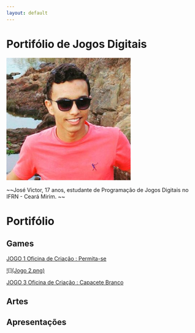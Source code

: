 ```yaml
---
layout: default
---
```

# Portifólio de Jogos Digitais
![Dono](Eu.png)

~~José Victor, 17 anos, estudante de Programação de Jogos Digitais no IFRN - Ceará Mirim. ~~


# Portifólio

## Games

[JOGO 1 Oficina de Criação : Permita-se](https://zevictor.github.io/Permita-se/)

[![](Jogo 2.png)](https://zevictor.github.io/Love&Code/)

[JOGO 3 Oficina de Criação : Capacete Branco](https://zevictor.github.io/CapWhite/)

## Artes

## Apresentações

